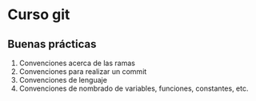 # Curso git

## Buenas prácticas

1. Convenciones acerca de las ramas
2. Convenciones para realizar un commit
3. Convenciones de lenguaje
4. Convenciones de nombrado de variables, funciones, constantes, etc.

